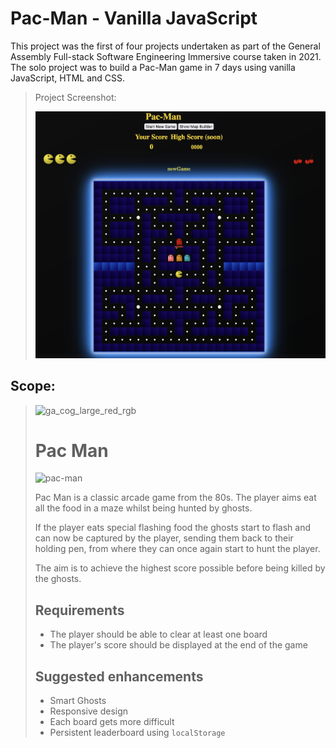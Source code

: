 # Pac-Man - Vanilla JavaScript

This project was the first of four projects undertaken as part of the General Assembly Full-stack Software Engineering Immersive course taken in 2021. The solo project was to build a Pac-Man game in 7 days using vanilla JavaScript, HTML and CSS.


><figcaption>Project Screenshot:</figcaption>
>
>![pac-man-vanilla](../img/Screenshot%202022-06-06%20at%2010.48.10.png)

## Scope:
>![ga_cog_large_red_rgb](https://cloud.githubusercontent.com/assets/40461/8183776/469f976e-1432-11e5-8199-6ac91363302b.png)
>
># Pac Man
>
>
>![pac-man](https://media.git.generalassemb.ly/user/15120/files/da59cd00-fec9-11e8-8c61-9724060c10c6)
>
>Pac Man is a classic arcade game from the 80s. The player aims eat all the food in a maze whilst being hunted by ghosts.
>
>If the player eats special flashing food the ghosts start to flash and can now be captured by the player, sending them back to their holding pen, from where they can once again start to hunt the player.
>
>The aim is to achieve the highest score possible before being killed by the ghosts.
>
>## Requirements
>
>* The player should be able to clear at least one board
>* The player's score should be displayed at the end of the game
>
>## Suggested enhancements
>
>* Smart Ghosts
>* Responsive design
>* Each board gets more difficult
>* Persistent leaderboard using `localStorage`




